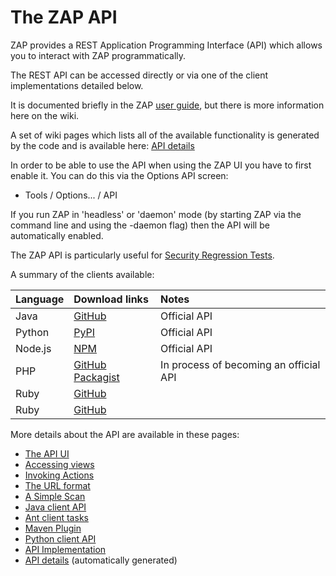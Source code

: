 # The ZAP API

ZAP provides a REST Application Programming Interface (API) which allows you to interact with ZAP programmatically.

The REST API can be accessed directly or via one of the client implementations detailed below.

It is documented briefly in the ZAP [user guide](https://github.com/zaproxy/zap-core-help/wiki/HelpStartConceptsApi), but there is more information here on the wiki.

A set of wiki pages which lists all of the available functionality is generated by the code and is available here: [API details](ApiGen_Index)

In order to be able to use the API when using the ZAP UI you have to first enable it. You can do this via the Options API screen:
  * Tools / Options... / API

If you run ZAP in 'headless' or 'daemon' mode (by starting ZAP via the command line and using the -daemon flag) then the API will be automatically enabled.

The ZAP API is particularly useful for [Security Regression Tests](SecRegTests).

A summary of the clients available:

| **Language** | **Download links** | **Notes** |
|:-------------|:-------------------|:----------|
| Java         | [GitHub](https://github.com/zaproxy/zaproxy/releases) | Official API  |
| Python       | [PyPI](https://pypi.python.org/pypi/python-owasp-zap-v2.4) | Official API  |
| Node.js      | [NPM](https://www.npmjs.org/package/zaproxy) | Official API |
| PHP          | [GitHub](https://github.com/yukisov/php-owasp-zap-v2) [Packagist](https://packagist.org/packages/zaproxy/php-owasp-zap-v2)  | In process of becoming an official API |
| Ruby         | [GitHub](https://github.com/SUSE/owasp_zap) |           |
| Ruby         | [GitHub](https://github.com/vpereira/owasp_zap) |           |

More details about the API are available in these pages:
  * [The API UI](ApiDetailsUI)
  * [Accessing views](ApiDetailsViews)
  * [Invoking Actions](ApiDetailsActions)
  * [The URL format](ApiDetailsUrlFormat)
  * [A Simple Scan](ApiDetailsSimpleScan)
  * [Java client API](ApiJava)
  * [Ant client tasks](ApiAnt)
  * [Maven Plugin](ApiMaven)
  * [Python client API](ApiPython)
  * [API Implementation](ApiImplementation)
  * [API details](ApiGen_Index) (automatically generated)